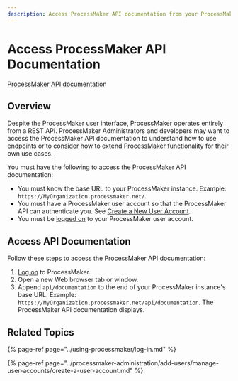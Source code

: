 ```yaml
---
description: Access ProcessMaker API documentation from your ProcessMaker instance.
---
```


# Access ProcessMaker API Documentation

[ProcessMaker API documentation](https://staging-pm4.processmaker.net/api/documentation)

## Overview

Despite the ProcessMaker user interface, ProcessMaker operates entirely from a REST API. ProcessMaker Administrators and developers may want to access the ProcessMaker API documentation to understand how to use endpoints or to consider how to extend ProcessMaker functionality for their own use cases.

You must have the following to access the ProcessMaker API documentation:

* You must know the base URL to your ProcessMaker instance. Example: `https://MyOrganization.processmaker.net/`.
* You must have a ProcessMaker user account so that the ProcessMaker API can authenticate you. See [Create a New User Account](../processmaker-administration/add-users/manage-user-accounts/create-a-user-account.md#create-a-processmaker-user-account).
* You must be [logged on](../using-processmaker/log-in.md#log-on) to your ProcessMaker user account.

## Access API Documentation

Follow these steps to access the ProcessMaker API documentation:

1. [Log on](../using-processmaker/log-in.md#log-in) to ProcessMaker.
2. Open a new Web browser tab or window.
3. Append `api/documentation` to the end of your ProcessMaker instance's base URL. Example: `https://MyOrganization.processmaker.net/api/documentation`. The ProcessMaker API documentation displays.

## Related Topics

{% page-ref page="../using-processmaker/log-in.md" %}

{% page-ref page="../processmaker-administration/add-users/manage-user-accounts/create-a-user-account.md" %}

